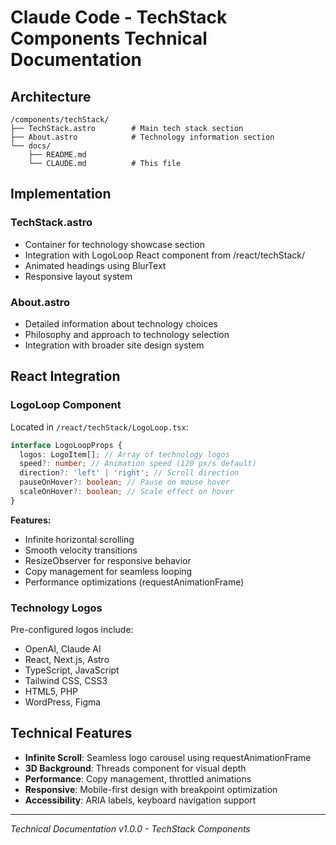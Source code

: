 # Claude Code - TechStack Components Technical Documentation

## Architecture

```
/components/techStack/
├── TechStack.astro        # Main tech stack section
├── About.astro            # Technology information section
└── docs/
    ├── README.md
    └── CLAUDE.md          # This file
```

## Implementation

### TechStack.astro

- Container for technology showcase section
- Integration with LogoLoop React component from /react/techStack/
- Animated headings using BlurText
- Responsive layout system

### About.astro

- Detailed information about technology choices
- Philosophy and approach to technology selection
- Integration with broader site design system

## React Integration

### LogoLoop Component

Located in `/react/techStack/LogoLoop.tsx`:

```typescript
interface LogoLoopProps {
  logos: LogoItem[]; // Array of technology logos
  speed?: number; // Animation speed (120 px/s default)
  direction?: 'left' | 'right'; // Scroll direction
  pauseOnHover?: boolean; // Pause on mouse hover
  scaleOnHover?: boolean; // Scale effect on hover
}
```

**Features:**

- Infinite horizontal scrolling
- Smooth velocity transitions
- ResizeObserver for responsive behavior
- Copy management for seamless looping
- Performance optimizations (requestAnimationFrame)

### Technology Logos

Pre-configured logos include:

- OpenAI, Claude AI
- React, Next.js, Astro
- TypeScript, JavaScript
- Tailwind CSS, CSS3
- HTML5, PHP
- WordPress, Figma

## Technical Features

- **Infinite Scroll**: Seamless logo carousel using requestAnimationFrame
- **3D Background**: Threads component for visual depth
- **Performance**: Copy management, throttled animations
- **Responsive**: Mobile-first design with breakpoint optimization
- **Accessibility**: ARIA labels, keyboard navigation support

---

_Technical Documentation v1.0.0 - TechStack Components_
